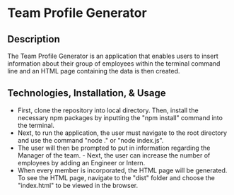 # Team Profile Generator

## Description
The Team Profile Generator is an application that enables users to insert information about their group of employees within the terminal command line and an HTML page containing the data is then created.

## Technologies, Installation, & Usage
- First, clone the repository into local directory. Then, install the necessary npm packages by inputting the "npm install" command into the terminal.
- Next, to run the application, the user must navigate to the root directory and use the command "node ." or "node index.js".
- The user will then be prompted to put in information regarding the Manager of the team. - Next, the user can increase the number of employees by adding an Engineer or Intern.
- When every member is incorporated, the HTML page will be generated. To see the HTML page, navigate to the "dist" folder and choose the "index.html" to be viewed in the browser.
